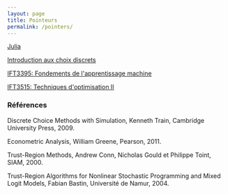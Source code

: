 ```yaml
---
layout: page
title: Pointeurs
permalink: /pointers/
---
```


[Julia](https://docs.julialang.org/en/stable/)

[Introduction aux choix discrets](http://www.iro.umontreal.ca/~bastin/ChoixDiscrets2011/index.php)

[IFT3395: Fondements de l'apprentissage machine](http://www-labs.iro.umontreal.ca/~vincentp/ift3395/cours/)

[IFT3515: Techniques d'optimisation II](http://www.slashbin.net/nlp/index.php)

### Références

Discrete Choice Methods with Simulation, Kenneth Train, Cambridge University Press, 2009.

Econometric Analysis, William Greene, Pearson, 2011.

Trust-Region Methods, Andrew Conn, Nicholas Gould et Philippe Toint, SIAM, 2000.

Trust-Region Algorithms for Nonlinear Stochastic Programming and Mixed Logit Models, Fabian Bastin, Université de Namur, 2004.
